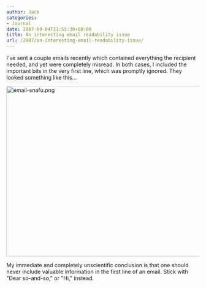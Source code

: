 ```yaml
---
author: Jack
categories:
- Journal
date: 2007-09-04T21:55:30+00:00
title: An interesting email readability issue
url: /2007/an-interesting-email-readability-issue/
---
```


I've sent a couple emails recently which contained everything the recipient needed, and yet were completely misread. In both cases, I included the important bits in the very first line, which was promptly ignored. They looked something like this&#8230; 


<img src="/files/email-snafu.png" alt="email-snafu.png" border="0" width="565" height="445" /> 

My immediate and completely unscientific conclusion is that one should never include valuable information in the first line of an email. Stick with "Dear so-and-so," or "Hi," instead.